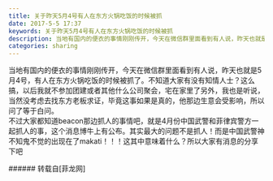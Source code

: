 ```yaml
---
title: 关于昨天5月4号有人在东方火锅吃饭的时候被抓
date: 2017-5-5 17:37
keywords: 关于昨天5月4号有人在东方火锅吃饭的时候被抓
description: 当地有国内的便衣的事情刚刚传开，今天在微信群里面看到有人说，昨天也就是5月4号，有人在东方火锅吃饭的时候被抓了。不知道大家有没有知情人士？这么搞，以后我就不参加团建或者其他什么公司聚会，宅在家里了另外，我也是听说，当然没考虑去找东方老板求证，毕竟这事如果是真的，他那边生意会受影响，所以问了等于白问。不过大家都知道beacon那边抓人的事情吧，就是4月份中国武警和菲律宾警方一起抓人的事，这个消息博牛上有公布。其实最大的问题不是抓人！而是中国武警神不知鬼不觉的出现在了makati！！！这其中意味着什么？所以大家有消息的分享下吧
categories: sharing
---
```

<td class="t_f" id="postmessage_735956">

当地有国内的便衣的事情刚刚传开，今天在微信群里面看到有人说，昨天也就是5月4号，有人在东方火锅吃饭的时候被抓了。不知道大家有没有知情人士？这么搞，以后我就不参加团建或者其他什么公司聚会，宅在家里了另外，我也是听说，当然没考虑去找东方老板求证，毕竟这事如果是真的，他那边生意会受影响，所以问了等于白问。<br/>
不过大家都知道beacon那边抓人的事情吧，就是4月份中国武警和菲律宾警方一起抓人的事，这个消息博牛上有公布。其实最大的问题不是抓人！而是中国武警神不知鬼不觉的出现在了makati！！！这其中意味着什么？所以大家有消息的分享下吧<br/>
</td>
###### 转载自[菲龙网]